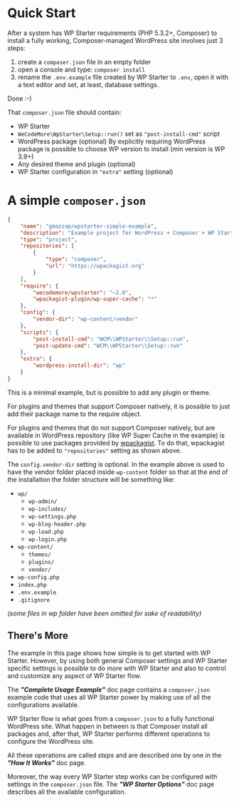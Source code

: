 <!--
currentMenu: quickstart
title: Quick Start
-->
# Quick Start

After a system has WP Starter requirements (PHP 5.3.2+, Composer) to install a fully working, Composer-managed WordPress site involves just 3 steps:

 1. create a `composer.json` file in an empty folder
 2. open a console and type: `composer install`
 3. rename the `.env.example` file created by WP Starter to `.env`, open it with a text editor and set, at least, database settings.

Done :-)

That `composer.json` file should contain:

 - WP Starter
 - `WeCodeMore\WpStarter\Setup::run()` set as `"post-install-cmd"` script
 - WordPress package (optional) By explicitly requiring WordPress package is possible to choose WP version to install (min version is WP 3.9+)
 - Any desired theme and plugin (optional)
 - WP Starter configuration in `"extra"` setting (optional)

# A simple `composer.json`

```json
{
    "name": "gmazzap/wpstarter-simple-example",
    "description": "Example project for WordPress + Composer + WP Starter",
    "type": "project",
    "repositories": [
        {
            "type": "composer",
            "url": "https://wpackagist.org"
        }
    ],
    "require": {
        "wecodemore/wpstarter": "~2.0",
        "wpackagist-plugin/wp-super-cache": "*"
    },
    "config": {
        "vendor-dir": "wp-content/vendor"
    },
    "scripts": {
        "post-install-cmd": "WCM\\WPStarter\\Setup::run",
        "post-update-cmd": "WCM\\WPStarter\\Setup::run"
    },
    "extra": {
        "wordpress-install-dir": "wp"
    }
}
```

This is a minimal example, but is possible to add any plugin or theme.

For plugins and themes that support Composer natively, it is possible to just add their package name to the require object.

For plugins and themes that do not support Composer natively, but are available in WordPress repository (like WP Super Cache in the example) is possible to use packages provided by [wpackagist](https://wpackagist.org). To do that, wpackagist has to be added to `"repositories"` setting as shown above.

The `config.vendor-dir` setting is optional. In the example above is used to have the vendor folder placed inside `wp-content` folder so that at the end of the installation the folder structure will be something like:


  - `wp/`
    - `wp-admin/`
    - `wp-includes/`
    - `wp-settings.php`
    - `wp-blog-header.php`
    - `wp-load.php`
    - `wp-login.php`
  - `wp-content/`
    - `themes/`
    - `plugins/`
    - `vendor/`
  - `wp-config.php`
  - `index.php`
  - `.env.example`
  - `.gitignore`

*(some files in wp folder have been omitted for sake of readability)*


## There's More

The example in this page shows how simple is to get started with WP Starter. However, by using both general Composer settings and WP Starter specific settings is possible to do more with WP Starter and also to control and customize any aspect of WP Starter flow.

The ***"Complete Usage Example"*** doc page contains a `composer.json` example code that uses all WP Starter power by making use of all the configurations available.

WP Starter flow is what goes from a `composer.json` to a fully functional WordPress site. What happen in between is that Composer install all packages and, after that, WP Starter performs different operations to configure the WordPress site.

All these operations are called *steps* and are described one by one in the ***"How It Works"*** doc page.

Moreover, the way every WP Starter step works can be configured with settings in the `composer.json` file. The ***"WP Starter Options"*** doc page describes all the available configuration.
